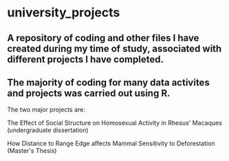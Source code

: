 # university_projects
A repository of coding and other files I have created during my time of study, associated with different projects I have completed.
-----
The majority of coding for many data activites and projects was carried out using R. 
-----
The two major projects are:

The Effect of Social Structure on Homosexual Activity in Rhesus' Macaques (undergraduate dissertation)

How Distance to Range Edge affects Mammal Sensitivity to Deforestation (Master's Thesis)
